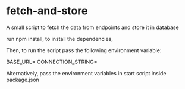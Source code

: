 # fetch-and-store
A small script to fetch the data from endpoints and store it in database

run npm install, to install the dependencies,

Then, to run the script pass the following environment variable:

BASE_URL=<API-BASE-URL>
CONNECTION_STRING=<DATABASE-CONNECTION-STRING>

Alternatively, pass the environment variables 
in start script inside package.json